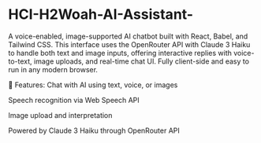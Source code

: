 # HCI-H2Woah-AI-Assistant-

A voice-enabled, image-supported AI chatbot built with React, Babel, and Tailwind CSS. This interface uses the OpenRouter API with Claude 3 Haiku to handle both text and image inputs, offering interactive replies with voice-to-text, image uploads, and real-time chat UI. Fully client-side and easy to run in any modern browser.

🔧 Features:
Chat with AI using text, voice, or images

Speech recognition via Web Speech API

Image upload and interpretation

Powered by Claude 3 Haiku through OpenRouter API
